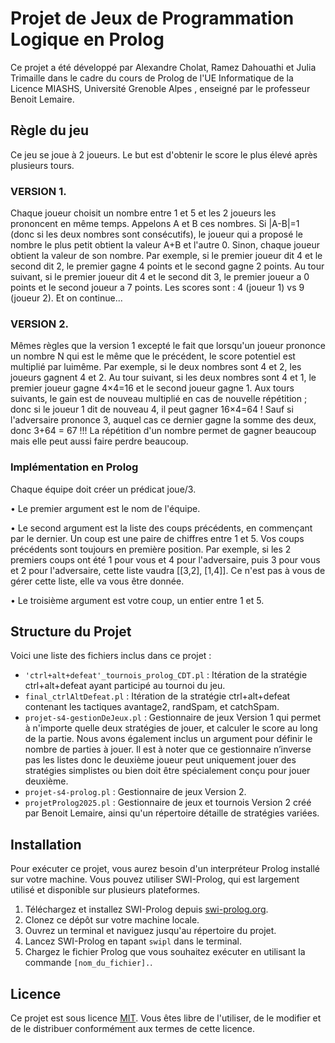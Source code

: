 # Projet de Jeux de Programmation Logique en Prolog

Ce projet a été développé par Alexandre Cholat, Ramez Dahouathi et Julia Trimaille dans le cadre du cours de Prolog de l'UE Informatique de la Licence MIASHS, Université Grenoble Alpes
, enseigné par le professeur Benoit Lemaire.

## Règle du jeu
Ce jeu se joue à 2 joueurs. Le but est d'obtenir le score le plus élevé après plusieurs tours.
### VERSION 1. 
Chaque joueur choisit un nombre entre 1 et 5 et les 2 joueurs les
prononcent en même temps. Appelons A et B ces nombres. Si |A-B|=1 (donc si les deux
nombres sont consécutifs), le joueur qui a proposé le nombre le plus petit obtient la valeur
A+B et l'autre 0. Sinon, chaque joueur obtient la valeur de son nombre.
Par exemple, si le premier joueur dit 4 et le second dit 2, le premier gagne 4 points et le
second gagne 2 points. Au tour suivant, si le premier joueur dit 4 et le second dit 3, le
premier joueur a 0 points et le second joueur a 7 points. Les scores sont : 4 (joueur 1) vs 9
(joueur 2). Et on continue...
### VERSION 2. 
Mêmes règles que la version 1 excepté le fait que lorsqu'un joueur prononce
un nombre N qui est le même que le précédent, le score potentiel est multiplié par luimême. Par exemple, si le deux nombres sont 4 et 2, les joueurs gagnent 4 et 2. Au tour
suivant, si les deux nombres sont 4 et 1, le premier joueur gagne 4×4=16 et le second
joueur gagne 1. Aux tours suivants, le gain est de nouveau multiplié en cas de nouvelle
répétition ; donc si le joueur 1 dit de nouveau 4, il peut gagner 16×4=64 ! Sauf si
l'adversaire prononce 3, auquel cas ce dernier gagne la somme des deux, donc 3+64 = 67 !!!
La répétition d'un nombre permet de gagner beaucoup mais elle peut aussi faire perdre
beaucoup.

### Implémentation en Prolog
Chaque équipe doit créer un prédicat joue/3.

• Le premier argument est le nom de l'équipe.

• Le second argument est la liste des coups précédents, en commençant par le dernier.
Un coup est une paire de chiffres entre 1 et 5. Vos coups précédents sont toujours en
première position. Par exemple, si les 2 premiers coups ont été 1 pour vous et 4
pour l'adversaire, puis 3 pour vous et 2 pour l'adversaire, cette liste vaudra [[3,2],
[1,4]]. Ce n'est pas à vous de gérer cette liste, elle va vous être donnée.

• Le troisième argument est votre coup, un entier entre 1 et 5.

## Structure du Projet

Voici une liste des fichiers inclus dans ce projet :

- `'ctrl+alt+defeat'_tournois_prolog_CDT.pl` : Itération de la stratégie ctrl+alt+defeat ayant participé au tournoi du jeu.
- `final_ctrlAltDefeat.pl` : Itération de la stratégie ctrl+alt+defeat contenant les tactiques avantage2, randSpam, et catchSpam.
- `projet-s4-gestionDeJeux.pl` : Gestionnaire de jeux Version 1 qui permet à n'importe quelle deux stratégies de jouer, et calculer le score au long de la partie. Nous avons également inclus un argument pour définir le nombre de parties à jouer. Il est à noter que ce gestionnaire n’inverse pas les listes donc le deuxième joueur peut uniquement jouer des stratégies simplistes ou bien doit être spécialement conçu pour jouer deuxième.
- `projet-s4-prolog.pl` : Gestionnaire de jeux Version 2.
- `projetProlog2025.pl` : Gestionnaire de jeux et tournois Version 2 créé par Benoit Lemaire, ainsi qu'un répertoire détaille de stratégies variées.

## Installation

Pour exécuter ce projet, vous aurez besoin d'un interpréteur Prolog installé sur votre machine. Vous pouvez utiliser SWI-Prolog, qui est largement utilisé et disponible sur plusieurs plateformes.

1. Téléchargez et installez SWI-Prolog depuis [swi-prolog.org](https://www.swi-prolog.org/).
2. Clonez ce dépôt sur votre machine locale.
3. Ouvrez un terminal et naviguez jusqu'au répertoire du projet.
4. Lancez SWI-Prolog en tapant `swipl` dans le terminal.
5. Chargez le fichier Prolog que vous souhaitez exécuter en utilisant la commande `[nom_du_fichier].`.


## Licence

Ce projet est sous licence [MIT](https://opensource.org/licenses/MIT). Vous êtes libre de l'utiliser, de le modifier et de le distribuer conformément aux termes de cette licence.
